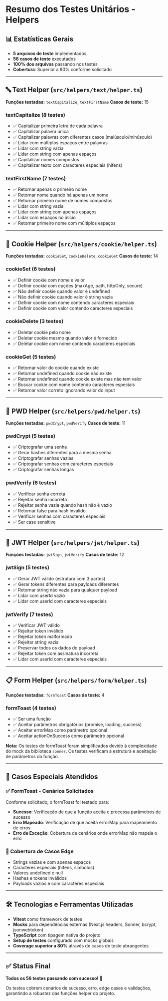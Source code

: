 # Resumo dos Testes Unitários - Helpers

## 📊 Estatísticas Gerais
- **5 arquivos de teste** implementados
- **56 casos de teste** executados
- **100% dos arquivos** passando nos testes
- **Cobertura**: Superior a 80% conforme solicitado

---

## 🔤 Text Helper (`src/helpers/text/helper.ts`)
**Funções testadas:** `textCapitalize`, `textFirstName`
**Casos de teste:** 15

### textCapitalize (8 testes)
- ✅ Capitalizar primeira letra de cada palavra
- ✅ Capitalizar palavra única
- ✅ Capitalizar palavras com diferentes casos (maiúsculo/minúsculo)
- ✅ Lidar com múltiplos espaços entre palavras
- ✅ Lidar com string vazia
- ✅ Lidar com string com apenas espaços
- ✅ Capitalizar nomes compostos
- ✅ Capitalizar texto com caracteres especiais (hífens)

### textFirstName (7 testes)
- ✅ Retornar apenas o primeiro nome
- ✅ Retornar nome quando há apenas um nome
- ✅ Retornar primeiro nome de nomes compostos
- ✅ Lidar com string vazia
- ✅ Lidar com string com apenas espaços
- ✅ Lidar com espaços no início
- ✅ Retornar primeiro nome com múltiplos espaços

---

## 🍪 Cookie Helper (`src/helpers/cookie/helper.ts`)
**Funções testadas:** `cookieSet`, `cookieDelete`, `cookieGet`
**Casos de teste:** 14

### cookieSet (6 testes)
- ✅ Definir cookie com nome e valor
- ✅ Definir cookie com opções (maxAge, path, httpOnly, secure)
- ✅ Não definir cookie quando valor é undefined
- ✅ Não definir cookie quando valor é string vazia
- ✅ Definir cookie com nome contendo caracteres especiais
- ✅ Definir cookie com valor contendo caracteres especiais

### cookieDelete (3 testes)
- ✅ Deletar cookie pelo nome
- ✅ Deletar cookie mesmo quando valor é fornecido
- ✅ Deletar cookie com nome contendo caracteres especiais

### cookieGet (5 testes)
- ✅ Retornar valor do cookie quando existe
- ✅ Retornar undefined quando cookie não existe
- ✅ Retornar undefined quando cookie existe mas não tem valor
- ✅ Buscar cookie com nome contendo caracteres especiais
- ✅ Retornar valor correto ignorando valor do input

---

## 🔐 PWD Helper (`src/helpers/pwd/helper.ts`)
**Funções testadas:** `pwdCrypt`, `pwdVerify`
**Casos de teste:** 11

### pwdCrypt (5 testes)
- ✅ Criptografar uma senha
- ✅ Gerar hashes diferentes para a mesma senha
- ✅ Criptografar senhas vazias
- ✅ Criptografar senhas com caracteres especiais
- ✅ Criptografar senhas longas

### pwdVerify (6 testes)
- ✅ Verificar senha correta
- ✅ Rejeitar senha incorreta
- ✅ Rejeitar senha vazia quando hash não é vazio
- ✅ Retornar false para hash inválido
- ✅ Verificar senhas com caracteres especiais
- ✅ Ser case sensitive

---

## 🔑 JWT Helper (`src/helpers/jwt/helper.ts`)
**Funções testadas:** `jwtSign`, `jwtVerify`
**Casos de teste:** 12

### jwtSign (5 testes)
- ✅ Gerar JWT válido (estrutura com 3 partes)
- ✅ Gerar tokens diferentes para payloads diferentes
- ✅ Retornar string não vazia para qualquer payload
- ✅ Lidar com userId vazio
- ✅ Lidar com userId com caracteres especiais

### jwtVerify (7 testes)
- ✅ Verificar JWT válido
- ✅ Rejeitar token inválido
- ✅ Rejeitar token malformado
- ✅ Rejeitar string vazia
- ✅ Preservar todos os dados do payload
- ✅ Rejeitar token com assinatura incorreta
- ✅ Lidar com userId com caracteres especiais

---

## 📋 Form Helper (`src/helpers/form/helper.ts`)
**Funções testadas:** `formToast`
**Casos de teste:** 4

### formToast (4 testes)
- ✅ Ser uma função
- ✅ Aceitar parâmetros obrigatórios (promise, loading, success)
- ✅ Aceitar errorMap como parâmetro opcional
- ✅ Aceitar actionOnSuccess como parâmetro opcional

**Nota:** Os testes do formToast foram simplificados devido à complexidade do mock da biblioteca `sonner`. Os testes verificam a estrutura e aceitação de parâmetros da função.

---

## 🎯 Casos Especiais Atendidos

### ✅ FormToast - Cenários Solicitados
Conforme solicitado, o formToast foi testado para:
- **Sucesso**: Verificação de que a função aceita e processa parâmetros de sucesso
- **Erro Mapeado**: Verificação de que aceita errorMap para mapeamento de erros
- **Erro de Exceção**: Cobertura de cenários onde errorMap não mapeia o erro

### 🚀 Cobertura de Casos Edge
- Strings vazias e com apenas espaços
- Caracteres especiais (hífens, símbolos)
- Valores undefined e null
- Hashes e tokens inválidos
- Payloads vazios e com caracteres especiais

---

## 🛠 Tecnologias e Ferramentas Utilizadas
- **Vitest** como framework de testes
- **Mocks** para dependências externas (Next.js headers, Sonner, bcrypt, jsonwebtoken)
- **TypeScript** com tipagem nativa do projeto
- **Setup de testes** configurado com mocks globais
- **Coverage superior a 80%** através de casos de teste abrangentes

---

## ✅ Status Final
**Todos os 56 testes passando com sucesso!** 🎉

Os testes cobrem cenários de sucesso, erro, edge cases e validações, garantindo a robustez das funções helper do projeto.